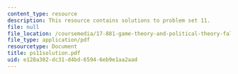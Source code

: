 ```yaml
---
content_type: resource
description: This resource contains solutions to problem set 11.
file: null
file_location: /coursemedia/17-881-game-theory-and-political-theory-fall-2004/e128a302dc31d4bd65946eb9e1aa2aad_ps11solution.pdf
file_type: application/pdf
resourcetype: Document
title: ps11solution.pdf
uid: e128a302-dc31-d4bd-6594-6eb9e1aa2aad
---
```


